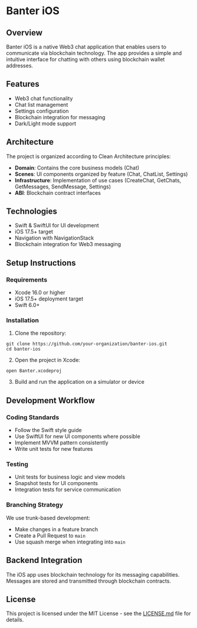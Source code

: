 # Banter iOS

## Overview
Banter iOS is a native Web3 chat application that enables users to communicate via blockchain technology. The app provides a simple and intuitive interface for chatting with others using blockchain wallet addresses.

## Features
- Web3 chat functionality 
- Chat list management
- Settings configuration
- Blockchain integration for messaging
- Dark/Light mode support

## Architecture
The project is organized according to Clean Architecture principles:
- **Domain**: Contains the core business models (Chat)
- **Scenes**: UI components organized by feature (Chat, ChatList, Settings)
- **Infrastructure**: Implementation of use cases (CreateChat, GetChats, GetMessages, SendMessage, Settings)
- **ABI**: Blockchain contract interfaces

## Technologies
- Swift & SwiftUI for UI development
- iOS 17.5+ target
- Navigation with NavigationStack
- Blockchain integration for Web3 messaging

## Setup Instructions

### Requirements
- Xcode 16.0 or higher
- iOS 17.5+ deployment target
- Swift 6.0+

### Installation
1. Clone the repository:
```
git clone https://github.com/your-organization/banter-ios.git
cd banter-ios
```

2. Open the project in Xcode:
```
open Banter.xcodeproj
```

3. Build and run the application on a simulator or device

## Development Workflow

### Coding Standards
- Follow the Swift style guide
- Use SwiftUI for new UI components where possible
- Implement MVVM pattern consistently
- Write unit tests for new features

### Testing
- Unit tests for business logic and view models
- Snapshot tests for UI components
- Integration tests for service communication

### Branching Strategy
We use trunk-based development:
- Make changes in a feature branch
- Create a Pull Request to `main`
- Use squash merge when integrating into `main`

## Backend Integration
The iOS app uses blockchain technology for its messaging capabilities. Messages are stored and transmitted through blockchain contracts.

## License
This project is licensed under the MIT License - see the [LICENSE.md](LICENSE.md) file for details. 